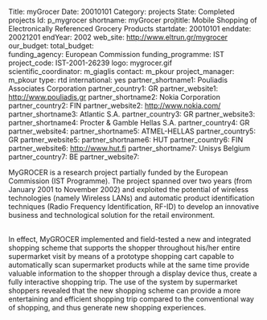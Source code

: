 Title: myGrocer 
Date:  20010101 
Category: projects 
State: Completed projects
Id: p_mygrocer 
shortname: myGrocer 
projtitle: Mobile Shopping of Electronically Referenced Grocery Products 
startdate: 20010101 
enddate: 20021201 
endYear: 2002 
web_site: http://www.eltrun.gr/mygrocer 
our_budget: 
total_budget:  
funding_agency: European Commission 
funding_programme: IST 
project_code: IST-2001-26239 
logo: mygrocer.gif  
scientific_coordinator: m_giaglis 
contact: m_pkour 
project_manager: m_pkour 
type: rtd 
international: yes
partner_shortname1: Pouliadis Associates Corporation 
partner_country1: GR 
partner_website1: http://www.pouliadis.gr
partner_shortname2: Nokia Corporation 
partner_country2: FIN 
partner_website2: http://www.nokia.com/
partner_shortname3: Atlantic S.A. 
partner_country3: GR 
partner_website3: 
partner_shortname4: Procter &amp; Gamble Hellas S.A. 
partner_country4: GR 
partner_website4: 
partner_shortname5: ATMEL-HELLAS 
partner_country5: GR 
partner_website5: 
partner_shortname6: HUT 
partner_country6: FIN 
partner_website6: http://www.hut.fi
partner_shortname7: Unisys Belgium 
partner_country7: BE 
partner_website7: 

<p>
MyGROCER is a research project
partially funded by the European Commission (IST Programme). The project
spanned over two years (from January 2001 to November 2002) and exploited the
potential of wireless technologies (namely Wireless LANs) and automatic product
identification techniques (Radio Frequency Identification, RF-ID) to develop
an innovative business and technological solution for the retail environment. <br/><br/>

In effect, MyGROCER implemented
and field-tested a new and integrated shopping scheme
that supports the shopper throughout his/her entire supermarket visit by means
of a prototype shopping cart capable to automatically scan supermarket products
while at the same time provide valuable information to the shopper through a display
device thus, create a fully interactive shopping trip. The use of the system by
supermarket shoppers revealed that the new shopping scheme can provide a more
entertaining and efficient shopping trip compared to the conventional way of
shopping, and thus generate new shopping experiences. <br/><br/>
</p>
	
